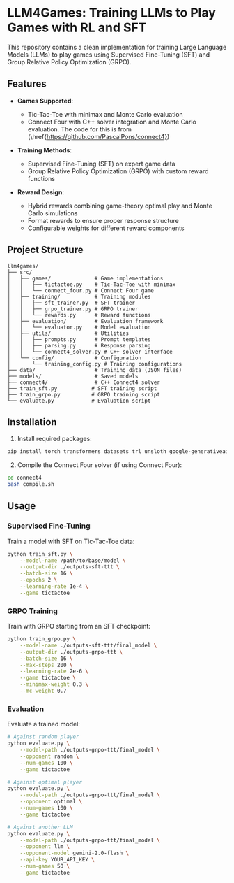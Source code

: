 # LLM4Games: Training LLMs to Play Games with RL and SFT

This repository contains a clean implementation for training Large Language Models (LLMs) to play games using Supervised Fine-Tuning (SFT) and Group Relative Policy Optimization (GRPO).

## Features

- **Games Supported**:
  - Tic-Tac-Toe with minimax and Monte Carlo evaluation
  - Connect Four with C++ solver integration and Monte Carlo evaluation. The code for this is from (\href{https://github.com/PascalPons/connect4})

- **Training Methods**:
  - Supervised Fine-Tuning (SFT) on expert game data
  - Group Relative Policy Optimization (GRPO) with custom reward functions

- **Reward Design**:
  - Hybrid rewards combining game-theory optimal play and Monte Carlo simulations
  - Format rewards to ensure proper response structure
  - Configurable weights for different reward components

## Project Structure

```
llm4games/
├── src/
│   ├── games/              # Game implementations
│   │   ├── tictactoe.py    # Tic-Tac-Toe with minimax
│   │   └── connect_four.py # Connect Four game
│   ├── training/           # Training modules
│   │   ├── sft_trainer.py  # SFT trainer
│   │   ├── grpo_trainer.py # GRPO trainer
│   │   └── rewards.py      # Reward functions
│   ├── evaluation/         # Evaluation framework
│   │   └── evaluator.py    # Model evaluation
│   ├── utils/              # Utilities
│   │   ├── prompts.py      # Prompt templates
│   │   ├── parsing.py      # Response parsing
│   │   └── connect4_solver.py # C++ solver interface
│   └── config/             # Configuration
│       └── training_config.py # Training configurations
├── data/                   # Training data (JSON files)
├── models/                 # Saved models
├── connect4/               # C++ Connect4 solver
├── train_sft.py           # SFT training script
├── train_grpo.py          # GRPO training script
└── evaluate.py            # Evaluation script
```

## Installation

1. Install required packages:
```bash
pip install torch transformers datasets trl unsloth google-generativeai
```

2. Compile the Connect Four solver (if using Connect Four):
```bash
cd connect4
bash compile.sh
```

## Usage

### Supervised Fine-Tuning

Train a model with SFT on Tic-Tac-Toe data:

```bash
python train_sft.py \
    --model-name /path/to/base/model \
    --output-dir ./outputs-sft-ttt \
    --batch-size 16 \
    --epochs 2 \
    --learning-rate 1e-4 \
    --game tictactoe
```

### GRPO Training

Train with GRPO starting from an SFT checkpoint:

```bash
python train_grpo.py \
    --model-name ./outputs-sft-ttt/final_model \
    --output-dir ./outputs-grpo-ttt \
    --batch-size 16 \
    --max-steps 200 \
    --learning-rate 2e-6 \
    --game tictactoe \
    --minimax-weight 0.3 \
    --mc-weight 0.7
```

### Evaluation

Evaluate a trained model:

```bash
# Against random player
python evaluate.py \
    --model-path ./outputs-grpo-ttt/final_model \
    --opponent random \
    --num-games 100 \
    --game tictactoe

# Against optimal player
python evaluate.py \
    --model-path ./outputs-grpo-ttt/final_model \
    --opponent optimal \
    --num-games 100 \
    --game tictactoe

# Against another LLM
python evaluate.py \
    --model-path ./outputs-grpo-ttt/final_model \
    --opponent llm \
    --opponent-model gemini-2.0-flash \
    --api-key YOUR_API_KEY \
    --num-games 50 \
    --game tictactoe
```
